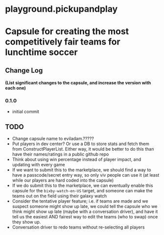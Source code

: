 # playground.pickupandplay
# Capsule for creating the most competitively fair teams for lunchtime soccer

###


## Change Log
#### (List significant changes to the capsule, and increase the version with each one)

### 0.1.0
- initial commit


## TODO
- Change capsule name to eviladam.?????
- Put players in dev center? Or use a DB to store stats and fetch them from ConstructPlayerList. Either way, it would be better to do this than have their names/ratings in a public github repo
- Think about using win percentage instead of player impact, and updating with every game
- If we want to submit this to the marketplace, we should find a way to have a passcode/secret entry way, so only viv people can use it (at least while our players are hard coded into the capsule)
- If we do submit this to the marketplace, we can eventually enable this capsule for the `bixby-watch-en-US` target, and someone can make the teams out on the field using their galaxy watch
- Consider the tentative player feature; i.e. if teams are made and we suspect someone might show up late, we could tell the capsule who we think might show up late (maybe with a conversation driver), and have it tell us the easiest AND fairest way to edit the teams (who to swap) once they show up.
- Conversation driver to redo teams without re-selecting all players
